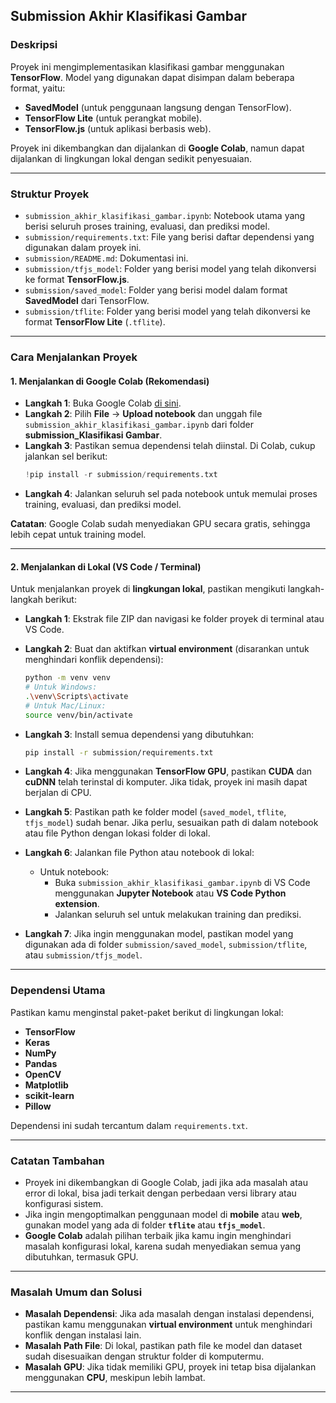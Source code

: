 ## Submission Akhir Klasifikasi Gambar

### Deskripsi
Proyek ini mengimplementasikan klasifikasi gambar menggunakan **TensorFlow**. Model yang digunakan dapat disimpan dalam beberapa format, yaitu:
- **SavedModel** (untuk penggunaan langsung dengan TensorFlow).
- **TensorFlow Lite** (untuk perangkat mobile).
- **TensorFlow.js** (untuk aplikasi berbasis web).

Proyek ini dikembangkan dan dijalankan di **Google Colab**, namun dapat dijalankan di lingkungan lokal dengan sedikit penyesuaian.

---

### Struktur Proyek

- `submission_akhir_klasifikasi_gambar.ipynb`: Notebook utama yang berisi seluruh proses training, evaluasi, dan prediksi model.
- `submission/requirements.txt`: File yang berisi daftar dependensi yang digunakan dalam proyek ini.
- `submission/README.md`: Dokumentasi ini.
- `submission/tfjs_model`: Folder yang berisi model yang telah dikonversi ke format **TensorFlow.js**.
- `submission/saved_model`: Folder yang berisi model dalam format **SavedModel** dari TensorFlow.
- `submission/tflite`: Folder yang berisi model yang telah dikonversi ke format **TensorFlow Lite** (`.tflite`).

---

### Cara Menjalankan Proyek

#### 1. **Menjalankan di Google Colab (Rekomendasi)**
   - **Langkah 1**: Buka Google Colab [di sini](https://colab.research.google.com).
   - **Langkah 2**: Pilih **File** → **Upload notebook** dan unggah file `submission_akhir_klasifikasi_gambar.ipynb` dari folder **submission_Klasifikasi Gambar**.
   - **Langkah 3**: Pastikan semua dependensi telah diinstal. Di Colab, cukup jalankan sel berikut:
     ```python
     !pip install -r submission/requirements.txt
     ```
   - **Langkah 4**: Jalankan seluruh sel pada notebook untuk memulai proses training, evaluasi, dan prediksi model.

   **Catatan**: Google Colab sudah menyediakan GPU secara gratis, sehingga lebih cepat untuk training model.

---

#### 2. **Menjalankan di Lokal (VS Code / Terminal)**
   Untuk menjalankan proyek di **lingkungan lokal**, pastikan mengikuti langkah-langkah berikut:

   - **Langkah 1**: Ekstrak file ZIP dan navigasi ke folder proyek di terminal atau VS Code.
   - **Langkah 2**: Buat dan aktifkan **virtual environment** (disarankan untuk menghindari konflik dependensi):
     ```bash
     python -m venv venv
     # Untuk Windows:
     .\venv\Scripts\activate
     # Untuk Mac/Linux:
     source venv/bin/activate
     ```
   - **Langkah 3**: Install semua dependensi yang dibutuhkan:
     ```bash
     pip install -r submission/requirements.txt
     ```

   - **Langkah 4**: Jika menggunakan **TensorFlow GPU**, pastikan **CUDA** dan **cuDNN** telah terinstal di komputer. Jika tidak, proyek ini masih dapat berjalan di CPU.

   - **Langkah 5**: Pastikan path ke folder model (`saved_model`, `tflite`, `tfjs_model`) sudah benar. Jika perlu, sesuaikan path di dalam notebook atau file Python dengan lokasi folder di lokal.

   - **Langkah 6**: Jalankan file Python atau notebook di lokal:
     - Untuk notebook:
       - Buka `submission_akhir_klasifikasi_gambar.ipynb` di VS Code menggunakan **Jupyter Notebook** atau **VS Code Python extension**.
       - Jalankan seluruh sel untuk melakukan training dan prediksi.

   - **Langkah 7**: Jika ingin menggunakan model, pastikan model yang digunakan ada di folder `submission/saved_model`, `submission/tflite`, atau `submission/tfjs_model`.

---

### Dependensi Utama
Pastikan kamu menginstal paket-paket berikut di lingkungan lokal:
- **TensorFlow**
- **Keras**
- **NumPy**
- **Pandas**
- **OpenCV**
- **Matplotlib**
- **scikit-learn**
- **Pillow**

Dependensi ini sudah tercantum dalam `requirements.txt`.

---

### Catatan Tambahan
- Proyek ini dikembangkan di Google Colab, jadi jika ada masalah atau error di lokal, bisa jadi terkait dengan perbedaan versi library atau konfigurasi sistem.
- Jika ingin mengoptimalkan penggunaan model di **mobile** atau **web**, gunakan model yang ada di folder **`tflite`** atau **`tfjs_model`**.
- **Google Colab** adalah pilihan terbaik jika kamu ingin menghindari masalah konfigurasi lokal, karena sudah menyediakan semua yang dibutuhkan, termasuk GPU.

---

### Masalah Umum dan Solusi
- **Masalah Dependensi**: Jika ada masalah dengan instalasi dependensi, pastikan kamu menggunakan **virtual environment** untuk menghindari konflik dengan instalasi lain.
- **Masalah Path File**: Di lokal, pastikan path file ke model dan dataset sudah disesuaikan dengan struktur folder di komputermu.
- **Masalah GPU**: Jika tidak memiliki GPU, proyek ini tetap bisa dijalankan menggunakan **CPU**, meskipun lebih lambat.

---
